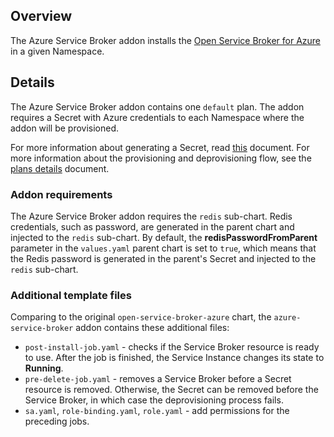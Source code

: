 ## Overview

The Azure Service Broker addon installs the [Open Service Broker for Azure](https://github.com/Azure/open-service-broker-azure) in a given Namespace.

## Details

The Azure Service Broker addon contains one `default` plan. The addon requires a Secret with Azure credentials to each Namespace where the addon will be provisioned.

For more information about generating a Secret, read [this](https://github.com/kyma-project/addons/blob/master/addons/azure-service-broker-0.0.1/docs/broker/overview.md#create-a-secret) document.
For more information about the provisioning and deprovisioning flow, see the [plans details](https://github.com/kyma-project/addons/blob/master/addons/azure-service-broker-0.0.1/docs/broker/plans-details.md) document.

### Addon requirements

The Azure Service Broker addon requires the `redis` sub-chart. Redis credentials, such as password, are generated in the parent chart and injected to the `redis` sub-chart.
By default, the **redisPasswordFromParent** parameter in the `values.yaml` parent chart is set to `true`, which means that the Redis password is generated in the parent's Secret and injected to the `redis` sub-chart.

### Additional template files

Comparing to the original `open-service-broker-azure` chart, the `azure-service-broker` addon contains these additional files:
* `post-install-job.yaml` - checks if the Service Broker resource is ready to use. After the job is finished, the Service Instance changes its state to **Running**.
* `pre-delete-job.yaml` - removes a Service Broker before a Secret resource is removed. Otherwise, the Secret can be removed before the Service Broker, in which case the deprovisioning process fails.
* `sa.yaml`, `role-binding.yaml`, `role.yaml` - add permissions for the preceding jobs.
